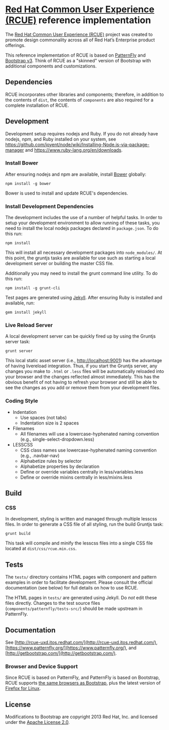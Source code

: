 # [Red Hat Common User Experience (RCUE)](http://rcue-uxd.itos.redhat.com/) reference implementation

The [Red Hat Common User Experience (RCUE)](http://rcue-uxd.itos.redhat.com/) project was created to promote design commonality across all of Red Hat’s Enterprise product offerings.

This reference implementation of RCUE is based on [PatternFly](https://www.patternfly.org/) and [Bootstrap v3](http://getbootstrap.com/).  Think of RCUE as a "skinned" version of Bootstrap with additional components and customizations.

## Dependencies

RCUE incorporates other libraries and components; therefore, in addition to the contents of `dist`, the contents of `components` are also required for a complete installation of RCUE.

## Development

Development setup requires nodejs and Ruby. If you do not already have nodejs, npm, and Ruby installed on your system, see https://github.com/joyent/node/wiki/Installing-Node.js-via-package-manager and https://www.ruby-lang.org/en/downloads.

### Install Bower

After ensuring nodejs and npm are available, install [Bower](http://bower.io/) globally:

    npm install -g bower

Bower is used to install and update RCUE's dependencies.

### Install Development Dependencies

The development includes the use of a number of helpful tasks. In order to setup your development environment to allow running of these tasks, you need to install the local nodejs packages declared in `package.json`. To do this run:

    npm install

This will install all necessary development packages into `node_modules/`. At this point, the gruntjs tasks are available for use such as starting a local development server or building the master CSS file.

Additionally you may need to install the grunt command line utility.  To do this run:

    npm install -g grunt-cli

Test pages are generated using [Jekyll](http://jekyllrb.com/).  After ensuring Ruby is installed and available, run:

    gem install jekyll

### Live Reload Server

A local development server can be quickly fired up by using the Gruntjs server task:

    grunt server

This local static asset server (i.e., [http://localhost:9001](http://localhost:9001)) has the advantage of having livereload integration. Thus, if you start the Gruntjs server, any changes you make to `.html` or `.less` files will be automatically reloaded into your browser and the changes reflected almost immediately. This has the obvious benefit of not having to refresh your browser and still be able to see the changes as you add or remove them from your development files.

### Coding Style

* Indentation
    * Use spaces (not tabs)
    * Indentation size is 2 spaces
* Filenames
    * All filenames will use a lowercase-hyphenated naming convention (e.g., single-select-dropdown.less)
* LESSCSS
    * CSS class names use lowercase-hyphenated naming convention (e.g., .navbar-nav)
    * Alphabetize rules by selector
    * Alphabetize properties by declaration
    * Define or override variables centrally in less/variables.less
    * Define or override mixins centrally in less/mixins.less

## Build

### CSS

In development, styling is written and managed through multiple lesscss files. In order to generate a CSS file of all styling, run the build Gruntjs task:

    grunt build

This task will compile and minify the lesscss files into a single CSS file located at `dist/css/rcue.min.css`.

## Tests

The `tests/` directory contains HTML pages with component and pattern examples in order to facilitate development.  Please consult the official documentation (see below) for full details on how to use RCUE.

The HTML pages in `tests/` are generated using Jekyll.  Do *not* edit these files directly.  Changes to the test source files (`components/patternfly/tests-src/`) should be made upstream in PatternFly.

## Documentation

See [http://rcue-uxd.itos.redhat.com/](http://rcue-uxd.itos.redhat.com/), [https://www.patternfly.org/](https://www.patternfly.org/), and [http://getbootstrap.com/](http://getbootstrap.com/).

### Browser and Device Support

Since RCUE is based on PatternFly, and PatternFly is based on Bootstrap, RCUE supports [the same browsers as Bootstrap](http://getbootstrap.com/getting-started/#support), plus the latest version of [Firefox for Linux](https://support.mozilla.org/en-US/kb/install-firefox-linux).

## License

Modifications to Bootstrap are copyright 2013 Red Hat, Inc. and licensed under the [Apache License 2.0](http://www.apache.org/licenses/LICENSE-2.0.html).

